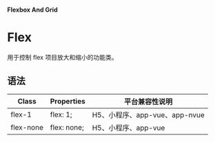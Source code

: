 #### <span class="text-lg text-gray-500 font-normal">Flexbox And Grid</span>

<div class="w-screen"></div>

# Flex
<a-typography-text>
    用于控制 flex 项目放大和缩小的功能类。
</a-typography-text>

<CssPrefix />

## 语法
| Class | Properties | 平台兼容性说明
| --- | --- | ---
| <a-link status="success">flex-1</a-link> | <a-link>flex: 1;</a-link> | H5、小程序、app-vue、app-nvue
| <a-link status="success">flex-none</a-link> | <a-link>flex: none;</a-link> | H5、小程序、app-vue